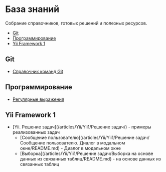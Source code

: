 База знаний
===========

Собрание справочников, готовых решений и полезных ресурсов.

- [Git](#git)
- [Программирование](#user-content-Программирование)
- [Yii Framework 1](#yii-framework-1)

## Git
- [Справочник команд Git](articles/Git/Справочник/README.md)

## Программирование
- [Регулярные выражения](articles/Regexp/Справочник/README.md)

## Yii Framework 1
- [Yii. Решение задач](/articles/Yii/Yii1/Решение задач/) - примеры реализованных задач
	- [Сообщение пользователю](/articles/Yii/Yii1/Решение задач/Сообщение пользователю. Диалог в модальном окне/README.md) - Диалог в модальном окне
	- [Выборка](/articles/Yii/Yii1/Решение задач/Выборка на основе данных из связанных таблиц/README.md) - на основе данных из связанных таблиц
